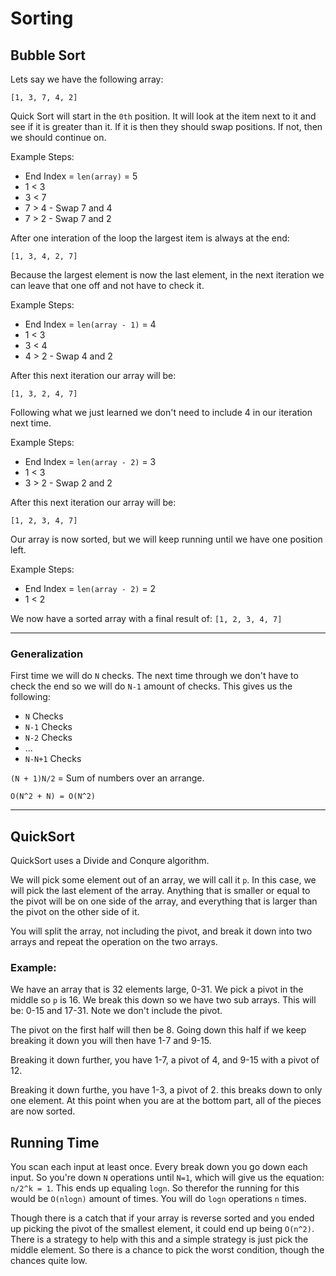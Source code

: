 # Sorting

## Bubble Sort

Lets say we have the following array: 

```
[1, 3, 7, 4, 2]
```

Quick Sort will start in the `0th` position. It will look at the item next to it and see if it is greater than it. If it is then they should swap positions. If not, then we should continue on.

Example Steps:

* End Index = `len(array)` = 5
* 1 < 3 
* 3 < 7
* 7 > 4 - Swap 7 and 4 
* 7 > 2 - Swap 7 and 2 

After one interation of the loop the largest item is always at the end:

```
[1, 3, 4, 2, 7]
```

Because the largest element is now the last element, in the next iteration we can leave that one off and not have to check it.

Example Steps:

* End Index = `len(array - 1)` = 4
* 1 < 3 
* 3 < 4 
* 4 > 2 - Swap 4 and 2 

After this next iteration our array will be:

```
[1, 3, 2, 4, 7]
```

Following what we just learned we don't need to include 4 in our iteration next time.

Example Steps:

* End Index = `len(array - 2)` = 3
* 1 < 3 
* 3 > 2 - Swap 2 and 2 

After this next iteration our array will be: 

```
[1, 2, 3, 4, 7]
```

Our array is now sorted, but we will keep running until we have one position left.

Example Steps:

* End Index = `len(array - 2)` = 2
* 1 < 2 

We now have a sorted array with a final result of: `[1, 2, 3, 4, 7]`

---

### Generalization

First time we will do `N` checks. The next time through we don't have to check the end so we will do `N-1` amount of checks. This gives us the following:

* `N` Checks
* `N-1` Checks
* `N-2` Checks
* ...
* `N-N+1` Checks

`(N + 1)N/2` = Sum of numbers over an arrange.

`O(N^2 + N) = O(N^2)`

---

## QuickSort

QuickSort uses a Divide and Conqure algorithm.

We will pick some element out of an array, we will call it `p`. In this case, we will pick the last element of the array. Anything that is smaller or equal to the pivot will be on one side of the array, and everything that is larger than the pivot on the other side of it. 

You will split the array, not including the pivot, and break it down into two arrays and repeat the operation on the two arrays.

### Example:

We have an array that is 32 elements large, 0-31. We pick a pivot in the middle so `p` is 16. We break this down so we have two sub arrays. This will be: 0-15 and 17-31. Note we don't include the pivot.

The pivot on the first half will then be 8. Going down this half if we keep breaking it down you will then have 1-7 and 9-15.

Breaking it down further, you have 1-7, a pivot of 4, and 9-15 with a pivot of 12.

Breaking it down furthe, you have 1-3, a pivot of 2. this breaks down to only one element. At this point when you are at the bottom part, all of the pieces are now sorted.

## Running Time

You scan each input at least once. Every break down you go down each input. So you're down `N` operations until `N=1`, which will give us the equation: `n/2^k = 1`. This ends up equaling `logn`. So therefor the running for this would be `O(nlogn)` amount of times.  You will do `logn` operations `n` times.

Though there is a catch that if your array is reverse sorted and you ended up picking the pivot of the smallest element, it could end up being `O(n^2)`. There is a strategy to help with this and a simple strategy is just pick the middle element. So there is a chance to pick the worst condition, though the chances quite low.


